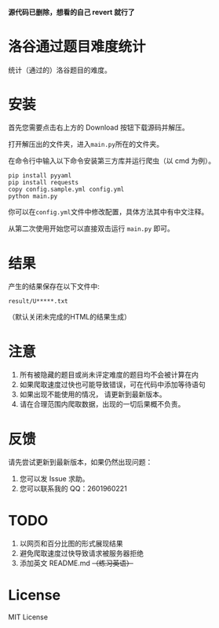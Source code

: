 #### 源代码已删除，想看的自己 revert 就行了

# 洛谷通过题目难度统计

统计（通过的）洛谷题目的难度。

# 安装

首先您需要点击右上方的 Download 按钮下载源码并解压。

打开解压出的文件夹，进入`main.py`所在的文件夹。

在命令行中输入以下命令安装第三方库并运行爬虫（以 cmd 为例）。

```plain
pip install pyyaml
pip install requests
copy config.sample.yml config.yml
python main.py
```

你可以在`config.yml`文件中修改配置，具体方法其中有中文注释。

从第二次使用开始您可以直接双击运行 `main.py` 即可。

# 结果

产生的结果保存在以下文件中:
```
result/U*****.txt
```

（默认关闭未完成的HTML的结果生成）

# 注意

1. 所有被隐藏的题目或尚未评定难度的题目均不会被计算在内
2. 如果爬取速度过快也可能导致错误，可在代码中添加等待语句
3. 如果出现不能使用的情况， 请更新到最新版本。
4. 请在合理范围内爬取数据，出现的一切后果概不负责。

# 反馈

请先尝试更新到最新版本，如果仍然出现问题：

1. 您可以发 Issue 求助。
2. 您可以联系我的 QQ：2601960221

# TODO

1. 以网页和百分比图的形式展现结果
2. 避免爬取速度过快导致请求被服务器拒绝
3. 添加英文 README.md ~~（练习英语）~~

# License

MIT License

